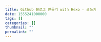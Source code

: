```yaml
---
title: Github 블로그 만들기 with Hexo - 글쓰기
date: 1555241000000
tags: []
categories: []
thumbnail: ""
permalink: ""
---
```


<!-- excerpt -->
<!-- toc -->
